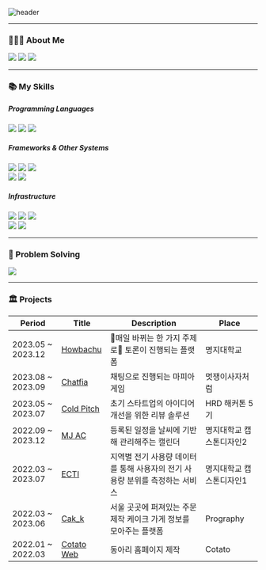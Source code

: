 <!-- capsule render -->
![header](https://capsule-render.vercel.app/api?type=waving&color=1C768F&height=150&section=header&text=🚢%20🛳️%20⛴️&fontSize=90&fontAlign=70) 

***

### 🧑🏻‍💻 About Me
<a href="https://blogeon.tistory.com/"><img src="https://img.shields.io/badge/Blog-000000?style=flat-square&logo=Tistory&logoColor=white"/></a>
<a href="lhg3670@naver.com"><img src="https://img.shields.io/badge/Email-EA4335?style=flat-square&logo=gmail&logoColor=white"/></a>
  <a href="https://hits.seeyoufarm.com"><img src="https://hits.seeyoufarm.com/api/count/incr/badge.svg?url=https%3A%2F%2Fgithub.com%2Fdlrjs2360&count_bg=%231594FD&title_bg=%23080037&icon=googleclassroom.svg&icon_color=%23E7E7E7&title=Visitors&edge_flat=false"/></a>

***
  
### 📚 My Skills
  
##### Programming Languages
<p>
  <img src="https://img.shields.io/badge/Python-3776AB?style=flat-square&logo=Python&logoColor=white">
  <img src="https://img.shields.io/badge/Java-FF7800?style=flat-square&logo=java&logoColor=white">
  <img src="https://img.shields.io/badge/JavaScript-F7DF1E?style=flat-square&logo=JavaScript&logoColor=white">
</p>

##### Frameworks & Other Systems 

<p>
  <img src="https://img.shields.io/badge/Spring boot-6DB33F?style=flat-square&logo=Spring%20Boot&logoColor=white">
  <img src="https://img.shields.io/badge/Node.js-339933?style=flat-square&logo=Node.js&logoColor=white">
  <img src="https://img.shields.io/badge/Express-000000?style=flat-square&logo=Express&logoColor=white">
  <br>
  <img src="https://img.shields.io/badge/MySQL-4479A1?style=flat-square&logo=MySQL&logoColor=white">
  <img src="https://img.shields.io/badge/Redis-%23DD0031.svg?style=flat-square&logo=redis&logoColor=white">
  
</p>

##### Infrastructure
<p>
  <img src="https://img.shields.io/badge/Amazon EC2-FF9900?style=flat-square&logo=Amazon%20EC2&logoColor=white">
  <img src="https://img.shields.io/badge/Amazon RDS-527FFF?style=flat-square&logo=Amazon%20RDS&logoColor=white">
  <img src="https://img.shields.io/badge/Amazon S3-569A31?style=flat-square&logo=Amazon%20S3&logoColor=white">
  <br>
  <img src="https://img.shields.io/badge/Docker-2496ED?style=flat-square&logo=Docker&logoColor=white">
  <img src="https://img.shields.io/badge/Github%20Actions-%232671E5.svg?style=flat-square&logo=githubactions&logoColor=white">

</p>

***

### 🧩 Problem Solving
<img src="http://mazassumnida.wtf/api/v2/generate_badge?boj=dlrjs2360">

***

### 🏛️ Projects
|Period|Title|Description|Place|
|---|---|---|---|
|2023.05 ~ 2023.12|[Howbachu](https://github.com/MightyLions)|매일 바뀌는 한 가지 주제로 토론이 진행되는 플랫폼|명지대학교|
|2023.08 ~ 2023.09|[Chatfia](https://github.com/Techit-Springles)|채팅으로 진행되는 마피아 게임|멋쟁이사자처럼|
|2023.05 ~ 2023.07|[Cold Pitch](https://github.com/MightyLions)|초기 스타트업의 아이디어 개선을 위한 리뷰 솔루션|HRD 해커톤 5기|
|2022.09 ~ 2023.12|[MJ AC](https://github.com/MJU-WC)|등록된 일정을 날씨에 기반해 관리해주는 캘린더|명지대학교 캡스톤디자인2|
|2022.03 ~ 2023.07|[ECTI](https://github.com/dlrjs2360/Capstone1-ECTI)|지역별 전기 사용량 데이터를 통해 사용자의 전기 사용량 분위를 측정하는 서비스|명지대학교 캡스톤디자인1|
|2022.03 ~ 2023.06|[Cak_k](https://github.com/CAKK-official)|서울 곳곳에 퍼져있는 주문 제작 케이크 가게 정보를 모아주는 플랫폼|Prography|
|2022.01 ~ 2022.03|[Cotato Web](https://github.com/Cotato-Web-Project)|동아리 홈페이지 제작|Cotato|


<!--
### 💻 GitHub

 <a href="https://opgc.me/#/users/dlrjs2360" target="_blank"><img src="https://api.opgc.me/githubs/users/dlrjs2360/tag/?theme=prism" /></a> 

![](./profile-3d-contrib/profile-green-animate.svg)




<br>

  <!-- github graph -->
 <!--[![dlrjs2360's github activity graph](https://github-readme-activity-graph.cyclic.app/graph?username=dlrjs2360&theme=tokyo-night)](https://github.com/dlrjs2360/github-readme-activity-graph)-->

<br>


<a>
  
<!--[![dlrjs2360's GitHub stats](https://github-readme-stats.vercel.app/api?username=dlrjs2360)](https://github.com/dlrjs2360/github-readme-stats)-->
<!--[![GitHub Streak](https://streak-stats.demolab.com/?user=dlrjs2360&theme=dark)](https://git.io/streak-stats)-->
  
</a>
  

